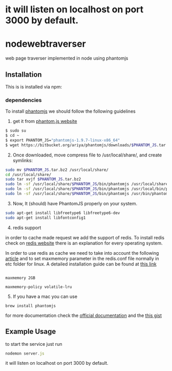 it will listen on localhost on port 3000 by default.
=======
# nodewebtraverser

web page traverser implemented in node using phantomjs

## Installation

This is  is installed via npm:

### dependencies 

To install [phantomjs](http://phantomjs.org/) we should follow the following guidelines

1. get it from [phantom.js website]([phantomjs](http://phantomjs.org/))


``` bash
$ sudo su
$ cd ~ 
$ export PHANTOM_JS="phantomjs-1.9.7-linux-x86_64"
$ wget https://bitbucket.org/ariya/phantomjs/downloads/$PHANTOM_JS.tar.bz2
```

2. Once downloaded, move compress file to /usr/local/share/, and create symlinks:

``` bash
sudo mv $PHANTOM_JS.tar.bz2 /usr/local/share/
cd /usr/local/share/
sudo tar xvjf $PHANTOM_JS.tar.bz2
sudo ln -sf /usr/local/share/$PHANTOM_JS/bin/phantomjs /usr/local/share/phantomjs
sudo ln -sf /usr/local/share/$PHANTOM_JS/bin/phantomjs /usr/local/bin/phantomjs
sudo ln -sf /usr/local/share/$PHANTOM_JS/bin/phantomjs /usr/bin/phantomjs
```

3. Now, It (should) have PhantomJS properly on your system.

``` bash
sudo apt-get install libfreetype6 libfreetype6-dev
sudo apt-get install libfontconfig1
```

4. redis support

in order to cache made request we add the support of redis. To install redis check on [redis website](http://redis.io/download)
 there is an explanation for every operating system.
 
 In order to use redis as cache we need to take into account the following [article](http://redis.io/topics/lru-cache)
  and to set maxmemory parameter in the redis.conf file normally in etc folder for linux.
  A detailed installation guide can be found at [this link](https://www.digitalocean.com/community/tutorials/how-to-install-and-use-redis) 
  
  ```
  
  maxmemory 2GB
  
  maxmemory-policy volatile-lru
  
  ```
  
 

5. If you have a mac you can use

```
brew install phantomjs
```

for more documentation check the [official documentation](http://phantomjs.org/download.html) and the [this gist](https://gist.github.com/julionc/7476620)


## Example Usage
to start the service just run
``` js
nodemon server.js
```

it will listen on localhost on port 3000 by default.
